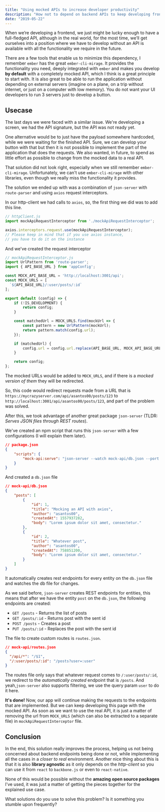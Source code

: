 ```yaml
---
title: "Using mocked APIs to increase developer productivity"
description: "How not to depend on backend APIs to keep developing front-end applications"
date: "2019-05-22"
---
```


When we’re developing a frontend, we just might be lucky enough to have a full-fledged API, although in the real world, for the most time,  we’ll get ourselves into a position where we have to develop without an API is available with all the functionality we require in the future.

There are a few tools that enable us to minimize this dependency, I remember `ember` has the great `ember-cli-mirage`. It provides the functionality you need, deeply integrated with `ember` and makes you develop **by default** with a completely mocked API, which I think is a great principle to start with.
It is also great to be able to run the application without depending on external servers (imagine on a plane, on a trip without internet, or just on a computer with low memory).
You do not want your UI developers to run 3 servers just to develop a button.

## Usecase

The last days we were faced with a similar issue. We're developing a screen, we had the API signature, but the API was not ready yet.

One alternative would be to just have the payload somewhere hardcoded, while we were waiting for the finished API.
Sure, we can develop your button with that but then it is not possible to implement the part of the application that does the requests. We also wanted, in future, to spend as little effort as possible to change from the mocked data to a real API.

That solution did not look right, especially when we still remember `ember-cli-mirage`. Unfortunately, we can't use `ember-cli-mirage` with other libraries, even though we really miss the functionality it provides.

The solution we ended up with was a combination of `json-server` with `route-parser` and using `axios` request interceptors.

In our http-client we had calls to `axios`, so, the first thing we did was to add this line.

```javascript
// httpClient.js
import mockApiRequestInterceptor from './mockApiRequestInterceptor';

axios.interceptors.request.use(mockApiRequestInterceptor);
// Please keep in mind that if you use axios instance,
// you have to do it on the instance
```

And we've created the request interceptor

```javascript
// mockApiRequestInterceptor.js
import UrlPattern from 'route-parser';
import { API_BASE_URL } from 'appConfig';

const MOCK_API_BASE_URL = 'http://localhost:3001/api';
const MOCK_URLS = [
  `${API_BASE_URL}/:user/posts/:id`
];

export default (config) => {
    if (!IS_DEVELOPMENT) {
        return config;
    }

    const matchedUrl = MOCK_URLS.find(mockUrl => {
        const pattern = new UrlPattern(mockUrl);
        return pattern.match(config.url);
    });

    if (matchedUrl) {
        config.url = config.url.replace(API_BASE_URL, MOCK_API_BASE_URL);
    }

    return config;
};
```

The mocked URLs would be added to `MOCK_URLS`, and if there is a *mocked version of them* they will be redirected.

So, this code would redirect requests made from a URL that is `https://mycrazyserver.com/api/asantos00/posts/123` to `http://localhost:3001/api/asantos00/posts/123`, and part of the problem was solved.

After this, we took advantage of another great package `json-server` (TLDR: *Serves JSON files through REST routes*).

We've created an npm script that runs this `json-server` with a few configurations (I will explain them later).

```json
// package.json
{
    "scripts": {
        "mock-api:serve": "json-server --watch mock-api/db.json --port 3001 --routes mock-api/routes.json"
    }
}
```

And created a `db.json` file

```json
// mock-api/db.json
{
    "posts": [
        {
            "id": 1,
            "title": "Mocking an API with axios",
            "author": "asantos00",
            "createdAt": 1557937282,
            "body": "Lorem ipsum dolor sit amet, consectetur."
        },
        {
            "id": 2,
            "title": "Whatever post",
            "author": "asantos00",
            "createdAt": 758851200,
            "body": "Lorem ipsum dolor sit amet, consectetur."
        }
    ]
}

```

It automatically creates rest endpoints for every entity on the `db.json` file and watches the db file for changes.

As we said before, `json-server` creates REST endpoints for entities, this means that after we have the entity `post` on the `db.json`, the following endpoints are created:

- `GET /posts` - Returns the list of posts
- `GET /posts/:id` - Returns post with the sent id
- `POST /posts` - Creates a post
- `PUT /posts/:id` - Replaces the post with the sent id


The file to create custom routes is `routes.json`.

```json
// mock-api/routes.json
{
  "/api/*": "/$1",
  "/:user/posts/:id": "/posts?user=:user"
}
```

The routes file only says that whatever request comes to `/:user/posts/:id`, we redirect to the *automatically created* endpoint that is `/posts`. And yeah,`json-server` also supports filtering, we use the query param `user` to do it here.

**It's done!** Now, our app will continue making the requests to the endpoints that are implemented. But we can keep developing this page with the mocked API.
As soon as we want to use the real API, it is just a matter of removing the url from `MOCK_URLS` (which can also be extracted to a separate file) in `mockApiRequestInterceptor` file.

## Conclusion

In the end, this solution really improves the process, helping us not being concerned about backend endpoints being done or not, while implementing all the cases in a *closer to real* environment.
Another nice thing about this is that it is also **library agnostic** as it only depends on the *http-client* so you can use it from `react` to `backbone.js` or even to `react-native`.

None of this would be possible without the **amazing open source packages** I've used, it was just a matter of getting the pieces together for the explained use case.

What solutions do you use to solve this problem? Is it something you stumble upon frequently?
